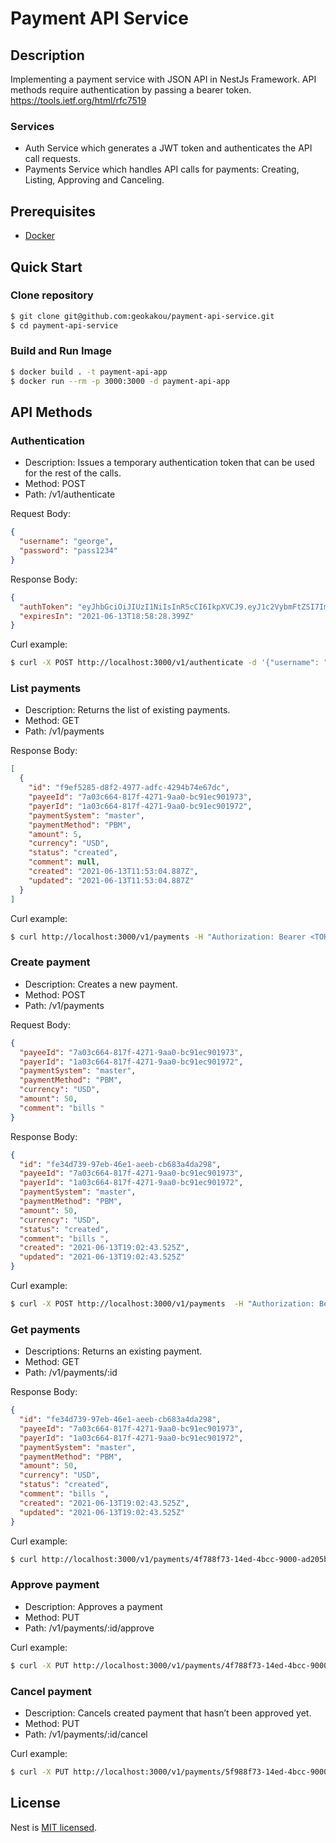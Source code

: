 # Payment API Service

## Description
Implementing a payment service with JSON API in NestJs Framework.
API methods require authentication by passing a bearer token. https://tools.ietf.org/html/rfc7519

### Services
- Auth Service which generates a JWT token and authenticates the API call requests.
- Payments Service which handles API calls for payments: Creating, Listing, Approving and Canceling.

## Prerequisites

- [Docker](https://www.docker.com/products/docker-desktop)


## Quick Start
### Clone repository
```bash
$ git clone git@github.com:geokakou/payment-api-service.git
$ cd payment-api-service
```

### Build and Run Image
```bash
$ docker build . -t payment-api-app
$ docker run --rm -p 3000:3000 -d payment-api-app
```

## API Methods
### Authentication
- Description: Issues a temporary authentication token that can be used for the rest of the calls. 
- Method: POST
- Path: /v1/authenticate

Request Body:
```json
{
  "username": "george",
  "password": "pass1234"
}
```

Response Body:
```json
{
  "authToken": "eyJhbGciOiJIUzI1NiIsInR5cCI6IkpXVCJ9.eyJ1c2VybmFtZSI7Imdlb3JnZSIsImlhdCI6MTYyMzYxMDEwOCwiZXhwIjoxNjIzNjEwNzA4fQ.vS6V3GJnxIyPT0w_YLxpazuX1FYwspZjaOe6jABM3iI",
  "expiresIn": "2021-06-13T18:58:28.399Z"
}
```

Curl example:
```bash
$ curl -X POST http://localhost:3000/v1/authenticate -d '{"username": "george", "password": "pass1234"}' -H "Content-Type: application/json"
```


### List payments
- Description: Returns the list of existing payments. 
- Method: GET 
- Path: /v1/payments

Response Body:
```json
[
  {
    "id": "f9ef5285-d8f2-4977-adfc-4294b74e67dc",
    "payeeId": "7a03c664-817f-4271-9aa0-bc91ec901973",
    "payerId": "1a03c664-817f-4271-9aa0-bc91ec901972",
    "paymentSystem": "master",
    "paymentMethod": "PBM",
    "amount": 5,
    "currency": "USD",
    "status": "created",
    "comment": null,
    "created": "2021-06-13T11:53:04.887Z",
    "updated": "2021-06-13T11:53:04.887Z"
  }
]
```

Curl example:
```bash
$ curl http://localhost:3000/v1/payments -H "Authorization: Bearer <TOKEN>"
```

### Create payment
- Description: Creates a new payment. 
- Method: POST
- Path: /v1/payments

Request Body:
```json
{
  "payeeId": "7a03c664-817f-4271-9aa0-bc91ec901973",
  "payerId": "1a03c664-817f-4271-9aa0-bc91ec901972",
  "paymentSystem": "master",
  "paymentMethod": "PBM",
  "currency": "USD",
  "amount": 50,
  "comment": "bills "
}
```

Response Body:
```json
{
  "id": "fe34d739-97eb-46e1-aeeb-cb683a4da298",
  "payeeId": "7a03c664-817f-4271-9aa0-bc91ec901973",
  "payerId": "1a03c664-817f-4271-9aa0-bc91ec901972",
  "paymentSystem": "master",
  "paymentMethod": "PBM",
  "amount": 50,
  "currency": "USD",
  "status": "created",
  "comment": "bills ",
  "created": "2021-06-13T19:02:43.525Z",
  "updated": "2021-06-13T19:02:43.525Z"
}
```

Curl example:
```bash
$ curl -X POST http://localhost:3000/v1/payments  -H "Authorization: Bearer <TOKEN>" -H "Content-Type: application/json" -d '{"payeeId": "7a03c664-817f-4271-9aa0-bc91ec901973","payerId": "1a03c664-817f-4271-9aa0-bc91ec901972","paymentSystem": "master","paymentMethod": "PBM","currency": "USD","amount": 50,"comment": "bills"}'
```

### Get payments
- Descriptions: Returns an existing payment. 
- Method: GET
- Path: /v1/payments/:id

Response Body:
```json
{
  "id": "fe34d739-97eb-46e1-aeeb-cb683a4da298",
  "payeeId": "7a03c664-817f-4271-9aa0-bc91ec901973",
  "payerId": "1a03c664-817f-4271-9aa0-bc91ec901972",
  "paymentSystem": "master",
  "paymentMethod": "PBM",
  "amount": 50,
  "currency": "USD",
  "status": "created",
  "comment": "bills ",
  "created": "2021-06-13T19:02:43.525Z",
  "updated": "2021-06-13T19:02:43.525Z"
}
```

Curl example:
```bash
$ curl http://localhost:3000/v1/payments/4f788f73-14ed-4bcc-9000-ad205b6ff3d7  -H "Authorization: Bearer <TOKEN>" 
```

### Approve payment
- Description: Approves a payment
- Method: PUT
- Path: /v1/payments/:id/approve

Curl example:
```bash
$ curl -X PUT http://localhost:3000/v1/payments/4f788f73-14ed-4bcc-9000-ad205b6ff3d7/approve -H "Authorization: Bearer <TOKEN>" 
```

### Cancel payment
- Description: Cancels created payment that hasn’t been approved yet. 
- Method: PUT
- Path: /v1/payments/:id/cancel

Curl example:
```bash
$ curl -X PUT http://localhost:3000/v1/payments/5f988f73-14ed-4bcc-9000-ad205b6ff3d8/cancel -H "Authorization: Bearer <TOKEN>" 
```


## License

Nest is [MIT licensed](LICENSE).
